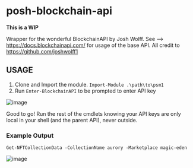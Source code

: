 # posh-blockchain-api

**This is a WIP**

Wrapper for the wonderful BlockchainAPI by Josh Wolff. See --> https://docs.blockchainapi.com/ for usage of the base API. All credit to https://github.com/joshwolff1

## USAGE

1. Clone and Import the module. `Import-Module .\path\to\psm1`
2. Run `Enter-BlockchainAPI` to be prompted to enter API key

![image](https://user-images.githubusercontent.com/32146013/151041501-0aed69e3-c17c-422f-bf1e-24df59731588.png)

Good to go! Run the rest of the cmdlets knowing your API keys are only local in your shell (and the parent API), never outside.

### Example Output

`Get-NFTCollectionData -CollectionName aurory -Marketplace magic-eden`

![image](https://user-images.githubusercontent.com/32146013/154604833-ccb8bf72-64fa-46a4-8aa5-69294fcf4852.png)

